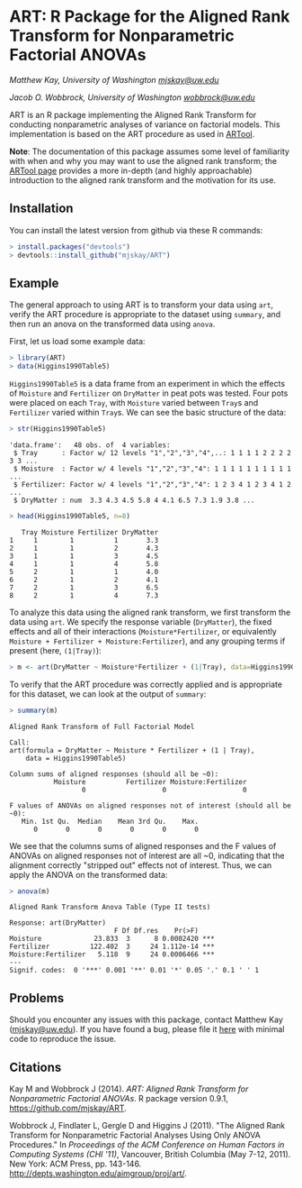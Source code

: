 # ART: R Package for the Aligned Rank Transform for Nonparametric Factorial ANOVAs 

_Matthew Kay, University of Washington <mjskay@uw.edu>_

_Jacob O. Wobbrock, University of Washington <wobbrock@uw.edu>_

ART is an R package implementing the Aligned Rank Transform for conducting nonparametric analyses of variance on factorial models. This implementation is based on the ART procedure as used in [ARTool](http://depts.washington.edu/aimgroup/proj/art/). 

__Note__: The documentation of this package assumes some level of familiarity with when and why you may want to use the aligned rank transform; the [ARTool page](http://depts.washington.edu/aimgroup/proj/art/) provides a more in-depth (and highly approachable) introduction to the aligned rank transform and the motivation for its use.

## Installation

You can install the latest version from github via these R commands: 

```R
> install.packages("devtools")
> devtools::install_github("mjskay/ART")
```

## Example

The general approach to using ART is to transform your data using `art`, verify the ART procedure is appropriate to the dataset using `summary`, and then run an anova on the transformed data using `anova`.

First, let us load some example data:

```R
> library(ART)
> data(Higgins1990Table5)
```

`Higgins1990Table5` is a data frame from an experiment in which the effects of `Moisture` and `Fertilizer` on `DryMatter` in peat pots was tested. Four pots were placed on each `Tray`, with `Moisture` varied between `Tray`s and `Fertilizer` varied within `Tray`s. We can see the basic structure of the data:

```R
> str(Higgins1990Table5)
```
```
'data.frame':   48 obs. of  4 variables:
 $ Tray      : Factor w/ 12 levels "1","2","3","4",..: 1 1 1 1 2 2 2 2 3 3 ...
 $ Moisture  : Factor w/ 4 levels "1","2","3","4": 1 1 1 1 1 1 1 1 1 1 ...
 $ Fertilizer: Factor w/ 4 levels "1","2","3","4": 1 2 3 4 1 2 3 4 1 2 ...
 $ DryMatter : num  3.3 4.3 4.5 5.8 4 4.1 6.5 7.3 1.9 3.8 ...
```

```R
> head(Higgins1990Table5, n=8)
```
```
   Tray Moisture Fertilizer DryMatter
1     1        1          1       3.3
2     1        1          2       4.3
3     1        1          3       4.5
4     1        1          4       5.8
5     2        1          1       4.0
6     2        1          2       4.1
7     2        1          3       6.5
8     2        1          4       7.3
```

To analyze this data using the aligned rank transform, we first transform the data using `art`. We specify the response variable (`DryMatter`), the fixed effects and all of their interactions (`Moisture*Fertilizer`, or equivalently `Moisture + Fertilizer + Moisture:Fertilizer`), and any grouping terms if present (here, `(1|Tray)`):

```R
> m <- art(DryMatter ~ Moisture*Fertilizer + (1|Tray), data=Higgins1990Table5)
```

To verify that the ART procedure was correctly applied and is appropriate for this dataset, we can look at the output of `summary`:

```R
> summary(m)
```
```
Aligned Rank Transform of Full Factorial Model

Call:
art(formula = DryMatter ~ Moisture * Fertilizer + (1 | Tray), 
    data = Higgins1990Table5)

Column sums of aligned responses (should all be ~0):
           Moisture          Fertilizer Moisture:Fertilizer 
                  0                   0                   0 

F values of ANOVAs on aligned responses not of interest (should all be ~0):
   Min. 1st Qu.  Median    Mean 3rd Qu.    Max. 
      0       0       0       0       0       0 
```

We see that the columns sums of aligned responses and the F values of ANOVAs on aligned responses not of interest are all ~0, indicating that the alignment correctly "stripped out" effects not of interest. Thus, we can apply the ANOVA on the transformed data:

```R
> anova(m)
```
```
Aligned Rank Transform Anova Table (Type II tests)

Response: art(DryMatter)
                          F Df Df.res    Pr(>F)    
Moisture             23.833  3      8 0.0002420 ***
Fertilizer          122.402  3     24 1.112e-14 ***
Moisture:Fertilizer   5.118  9     24 0.0006466 ***
---
Signif. codes:  0 '***' 0.001 '**' 0.01 '*' 0.05 '.' 0.1 ' ' 1
```

## Problems

Should you encounter any issues with this package, contact Matthew Kay (<mjskay@uw.edu>). If you have found a bug, please file it [here](https://github.com/mjskay/ART/issues/new) with minimal code to reproduce the issue.

## Citations

Kay M and Wobbrock J (2014). _ART: Aligned Rank Transform for
Nonparametric Factorial ANOVAs_. R package version 0.9.1, <https://github.com/mjskay/ART>.

Wobbrock J, Findlater L, Gergle D and Higgins J (2011). "The Aligned
Rank Transform for Nonparametric Factorial Analyses Using Only ANOVA
Procedures." In _Proceedings of the ACM Conference on Human Factors in
Computing Systems (CHI '11)_, Vancouver, British Columbia (May 7-12, 2011). New York: ACM Press, pp. 143-146. <http://depts.washington.edu/aimgroup/proj/art/>.
